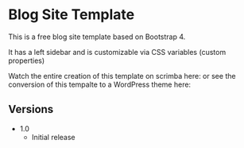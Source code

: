 # Blog Site Template
This is a free blog site template based on Bootstrap 4.

It has a left sidebar and is customizable via CSS variables (custom properties)

Watch the entire creation of this template on scrimba here: or see the conversion of this tempalte to a WordPress theme here: 


## Versions
* 1.0
  * Initial release